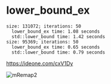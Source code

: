 # lower_bound_ex

```
size: 131072; iterations: 50
  lower_bound_ex time: 1.08 seconds
  std::lower_bound time: 1.42 seconds
size: 95369; iterations: 50
  lower_bound_ex time: 0.65 seconds
  std::lower_bound time: 0.79 seconds
```
https://ideone.com/cxV1Dy

![mRemap2](https://user-images.githubusercontent.com/11851670/178285404-54e4348f-4aa3-4faa-98a0-d53b61dcc77f.png)
